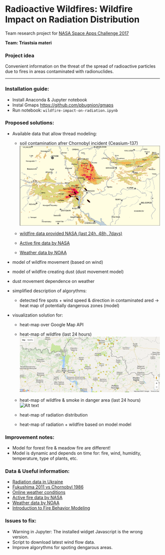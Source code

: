 # Radioactive Wildfires: Wildfire Impact on Radiation Distribution

Team research project for [NASA Space Apps Challenge 2017](https://2017.spaceappschallenge.org)

**Team: Triastsia materi**

### Project idea

Convenient information on the threat of the spread of radioactive particles due to fires in areas contaminated with radionuclides.

---

### Installation guide:
  - Install Anaconda & Jupyter notebook
  - Instal Gmaps https://github.com/pbugnion/gmaps
  - Run notebook: ```wildfire-impact-on-radiation.ipynb```

### Proposed solutions:
  - Available data that allow thread modeling:
    - soil contamination afrer Chornobyl incident (Ceasium-137)
      ![Alt text](/slides/chornobyl-with-fiers.png)

    - [wildfire data provided NASA (last 24h, 48h, 7days)](https://www.nasa.gov/press-release/battling-wildfires-from-space-nasa-adds-to-firefighters-toolkit)
    - [Active fire data by NASA](https://earthdata.nasa.gov/earth-observation-data/near-real-time/firms/active-fire-data)
    - [Weather data by NOAA](http://nomads.ncep.noaa.gov/)
  - model of wildfire movement (based on wind)
  - model of wildfire creating dust (dust movement model)
  - dust movement dependence on weather
  - simplified description of algorythms:
    - detected fire spots + wind speed & direction in contaminated ared -> heat map of potentially dangerous zones (model)

- visualization solution for:
  - heat-map over Google Map API
  - heat-map of wildfire (last 24 hours)
  ![Alt text](/slides/map-with-fire.png)
  - heat-map of wildfire & smoke in danger area (last 24 hours)
  ![Alt text](/slides/map-with-plum-2.png)

  - heat-map of radiation distribution
  - heat-map of radiation + wildfire based on model model

### Improvement notes:
  - Model for forest fire & meadow fire are different!
  - Model is dynamic and depends on time for: fire, wind, humidity, temperature, type of plants, etc.


### Data & Useful information:
 - [Radiation data in Ukraine](http://chornobyl.in.ua/uk/karty-radiacia-ukraina.html)
 - [Fukushima 2011 vs Chornobyl 1986](https://allegedlyapparent.wordpress.com/2011/05/19/fukushima-2011-versus-chernobyl-1986-a-fallout-map-comparison/)
 - [Online weather conditions](https://github.com/cambecc/earth)
 - [Active fire data by NASA](https://earthdata.nasa.gov/earth-observation-data/near-real-time/firms/active-fire-data)
 - [Weather data by NOAA](http://nomads.ncep.noaa.gov/)
 - [Introduction to Fire Behavior Modeling](https://www.frames.gov/files/8413/4643/5159/Intro_to_Fire_Behavior_Modeling_Guide_2012.06.25.pdf)


### Issues to fix:
  - Warning in Jupyter: The installed widget Javascript is the wrong version.
  - Script to download latest wind flow data.
  - Improve algorythms for spoting dengarous areas.
